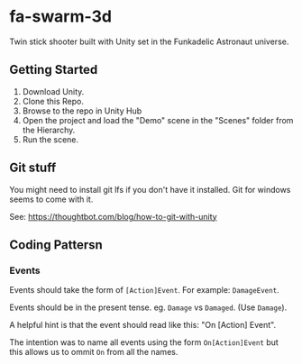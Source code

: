 fa-swarm-3d
===========

Twin stick shooter built with Unity set in the Funkadelic Astronaut universe.

## Getting Started
1) Download Unity.
2) Clone this Repo.
3) Browse to the repo in Unity Hub
4) Open the project and load the "Demo" scene in the "Scenes" folder from the Hierarchy.
5) Run the scene.

## Git stuff
You might need to install git lfs if you don't have it installed. Git for windows seems to come with it.

See: https://thoughtbot.com/blog/how-to-git-with-unity

## Coding Pattersn

### Events
Events should take the form of `[Action]Event`. For example: `DamageEvent`.

Events should be in the present tense. eg. `Damage` vs `Damaged`. (Use `Damage`).

A helpful hint is that the event should read like this: "On [Action] Event".

The intention was to name all events using the form `On[Action]Event` but this allows us to ommit `On` from all the names.
